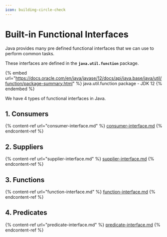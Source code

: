 ```yaml
---
icon: building-circle-check
---
```


# Built-in Functional Interfaces

Java provides many pre defined functional interfaces that we can use to perform common tasks.

These interfaces are defined in the  **`java.util.function`** package.

{% embed url="https://docs.oracle.com/en/java/javase/12/docs/api/java.base/java/util/function/package-summary.html" %}
java.util.function package - JDK 12
{% endembed %}

We have 4 types of functional interfaces in Java.

## 1. Consumers

{% content-ref url="consumer-interface.md" %}
[consumer-interface.md](consumer-interface.md)
{% endcontent-ref %}



## 2. Suppliers

{% content-ref url="supplier-interface.md" %}
[supplier-interface.md](supplier-interface.md)
{% endcontent-ref %}



## 3. Functions

{% content-ref url="function-interface.md" %}
[function-interface.md](function-interface.md)
{% endcontent-ref %}



## 4. Predicates

{% content-ref url="predicate-interface.md" %}
[predicate-interface.md](predicate-interface.md)
{% endcontent-ref %}

